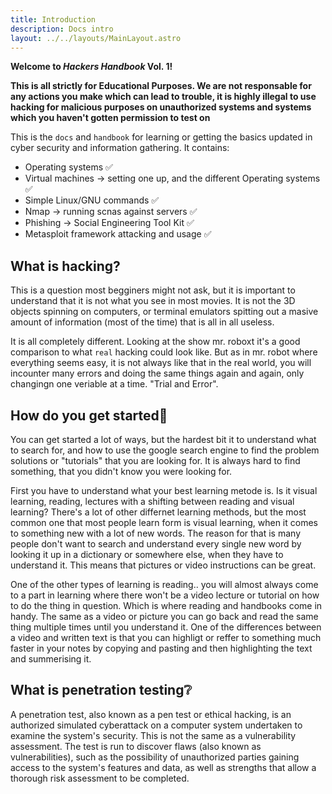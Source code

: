 ```yaml
---
title: Introduction
description: Docs intro
layout: ../../layouts/MainLayout.astro
---
```


**Welcome to *Hackers Handbook* Vol. 1!**

**This is all strictly for Educational Purposes. We are not responsable for any actions you make which can lead to trouble, it is highly illegal to use hacking for malicious purposes on unauthorized systems and systems which you haven't gotten permission to test on**



This is the `docs` and `handbook` for learning or getting the basics updated in cyber security and information gathering. It contains:

* Operating systems ✅
* Virtual machines -> setting one up, and the different Operating systems ✅
* Simple Linux/GNU commands ✅
* Nmap -> running scnas against servers ✅
* Phishing -> Social Engineering Tool Kit ✅
* Metasploit framework attacking and usage ✅

## What is hacking?

This is a question most begginers might not ask, but it is important to understand that it is not what you see in most movies. It is not the 3D objects spinning on computers, or terminal emulators spitting out a masive amount of information (most of the time) that is all in all useless. 

It is all completely different. Looking at the show mr. roboxt it's a good comparison to what `real` hacking could look like. But as in mr. robot where everything seems easy, it is not always like that in the real world, you will incounter many errors and doing the same things again and again, only changingn one veriable at a time. "Trial and Error".

## How do you get started🤷

You can get started a lot of ways, but the hardest bit it to understand what to search for, and how to use the google search engine to find the problem solutions or "tutorials" that you are looking for. It is always hard to find something, that you didn't know you were looking for.

First you have to understand what your best learning metode is. 
Is it visual learning, reading, lectures with a shifting between reading and visual learning?
There's a lot of other differnet learning methods, but the most common one that most people learn form is visual learning, when it comes to something new with a lot of new words. The reason for that is many people don't want to search and understand every single new word by looking it up in a dictionary or somewhere else, when they have to understand it. This means that pictures or video instructions can be great.

One of the other types of learning is reading.. you will almost always come to a part in learning where there won't be a video lecture or tutorial on how to do the thing in question. Which is where reading and handbooks come in handy. The same as a video or picture you can go back and read the same thing multiple times until you understand it. 
One of the differences between a video and written text is that you can highligt or reffer to something much faster in your notes by copying and pasting and then highlighting the text and summerising it.

## What is penetration testing❔

A penetration test, also known as a pen test or ethical hacking, is an authorized simulated cyberattack on a computer system undertaken to examine the system's security. This is not the same as a vulnerability assessment. The test is run to discover flaws (also known as vulnerabilities), such as the possibility of unauthorized parties gaining access to the system's features and data, as well as strengths that allow a thorough risk assessment to be completed.
